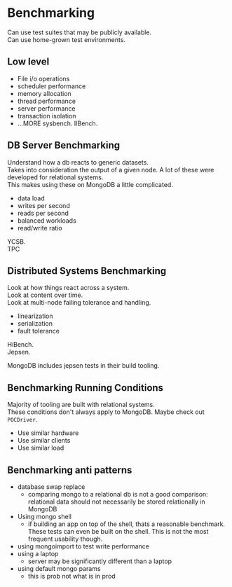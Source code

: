 # Benchmarking

Can use test suites that may be publicly available.  
Can use home-grown test environments.

## Low level

- File i/o operations
- scheduler performance
- memory allocation
- thread performance
- server performance
- transaction isolation
- ...MORE
  sysbench. IIBench.

## DB Server Benchmarking

Understand how a db reacts to generic datasets.  
Takes into consideration the output of a given node.
A lot of these were developed for relational systems.  
This makes using these on MongoDB a little complicated.

- data load
- writes per second
- reads per second
- balanced workloads
- read/write ratio

YCSB.  
TPC

## Distributed Systems Benchmarking

Look at how things react across a system.  
Look at content over time.  
Look at multi-node failing tolerance and handling.

- linearization
- serialization
- fault tolerance

HiBench.  
Jepsen.

MongoDB includes jepsen tests in their build tooling.

## Benchmarking Running Conditions

Majority of tooling are built with relational systems.  
These conditions don't always apply to MongoDB.
Maybe check out `POCDriver`.

- Use similar hardware
- Use similar clients
- Use similar load

## Benchmarking anti patterns

- database swap replace
  - comparing mongo to a relational db is not a good comparison: relational data should not necessarily be stored relationally in MongoDB
- Using mongo shell
  - if building an app on top of the shell, thats a reasonable benchmark. These tests can even be built on the shell. This is not the most frequent usability though.
- using mongoimport to test write performance
- using a laptop
  - server may be significantly different than a laptop
- using default mongo params
  - this is prob not what is in prod
